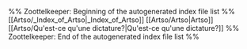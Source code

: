%% Zoottelkeeper: Beginning of the autogenerated index file list  %%
 [[Artso/_Index_of_Artso|_Index_of_Artso]]
 [[Artso/Artso|Artso]]
 [[Artso/Qu'est-ce qu'une dictature?|Qu'est-ce qu'une dictature?]]
%% Zoottelkeeper: End of the autogenerated index file list  %%
